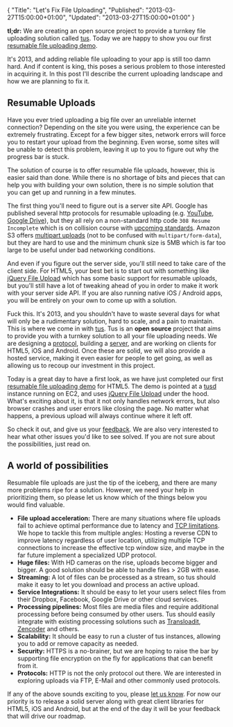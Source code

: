 {
  "Title": "Let's Fix File Uploading",
  "Published": "2013-03-27T15:00:00+01:00",
  "Updated": "2013-03-27T15:00:00+01:00"
}

**tl;dr:** We are creating an open source project to provide a turnkey file
uploading solution called [tus](http://www.tus.io/). Today we are happy to show
you our first [resumable file uploading demo](http://www.tus.io/demo.html).

It's 2013, and adding reliable file uploading to your app is still too damn
hard. And if content is king, this poses a serious problem to those interested
in acquiring it. In this post I'll describe the current uploading landscape and how we
are planning to fix it.

## Resumable Uploads

Have you ever tried uploading a big file over an unreliable internet
connection? Depending on the site you were using, the experience can be
extremely frustrating. Except for a few bigger sites, network errors will
force you to restart your upload from the beginning. Even worse, some sites
will be unable to detect this problem, leaving it up to you to figure out why
the progress bar is stuck.

The solution of course is to offer resumable file uploads, however, this is
easier said than done. While there is no shortage of bits and pieces that can
help you with building your own solution, there is no simple solution that you
can get up and running in a few minutes.

The first thing you'll need to figure out is a server site API. Google has
published several http protocols for resumable uploading (e.g.
[YouTube](https://developers.google.com/youtube/v3/guides/using_resumable_upload_protocol),
[Google Drive](https://developers.google.com/drive/manage-uploads)), but they
all rely on a non-standard http code `308 Resume Incomplete` which is on
collision course with [upcoming
standards](http://tools.ietf.org/html/draft-reschke-http-status-308-07). Amazon
S3 offers [multipart
uploads](http://docs.aws.amazon.com/AmazonS3/latest/dev/UsingRESTAPImpUpload.html)
(not to be confused with `multipart/form-data`), but they are hard to use and
the minimum chunk size is 5MB which is far too large to be useful under bad
networking conditions.

And even if you figure out the server side, you'll still need to take care of
the client side. For HTML5, your best bet is to start out with something
like [jQuery File Upload](http://blueimp.github.com/jQuery-File-Upload/) which
has some basic support for resumable uploads, but you'll still have a lot of
tweaking ahead of you in order to make it work with your server side API. If
you are also running native iOS / Android apps, you will be entirely on your
own to come up with a solution.

Fuck this. It's 2013, and you shouldn't have to waste several days for what
will only be a rudimentary solution, hard to scale, and a pain to maintain.
This is where we come in with [tus](http://tus.io/). Tus is an **open source**
project that aims to provide you with a turnkey solution to all your file
uploading needs. We are designing a
[protocol](http://www.tus.io/docs/http-protocol.html), building a
[server](https://github.com/tus/tusd), and are working on clients for HTML5,
iOS and Android. Once these are solid, we will also provide a hosted service,
making it even easier for people to get going, as well as allowing us to recoup
our investment in this project.

Today is a great day to have a first look, as we have just completed our first
[resumable file uploading demo](http://www.tus.io/demo.html) for HTML5. The
demo is pointed at a [tusd](http://github.com/tus/tusd) instance running on
EC2, and uses [jQuery File
Upload](http://blueimp.github.com/jQuery-File-Upload/) under the hood. What's
exciting about it, is that it not only handles network errors, but also browser
crashes and user errors like closing the page. No matter what happens, a
previous upload will always continue where it left off.

So check it out, and give us your
[feedback](https://github.com/tus/tus.io/issues/new?labels=feedback). We are
also very interested to hear what other issues you'd like to see solved. If you
are not sure about the possibilities, just read on.

## A world of possibilities

Resumable file uploads are just the tip of the iceberg, and there are many more
problems ripe for a solution. However, we need your help in prioritizing them,
so please let us know which of the things below you would find valuable.

* **File upload acceleration:** There are many situations where file uploads
  fail to achieve optimal performance due to latency and [TCP
  limitations](http://en.wikipedia.org/wiki/Bandwidth-delay_product). We hope
  to tackle this from multiple angles: Hosting a reverse CDN to improve latency
  regardless of user location, utilizing multiple TCP connections to increase
  the effective tcp window size, and maybe in the far future implement a
  specialized UDP protocol.
* **Huge files:** With HD cameras on the rise, uploads become bigger and bigger. A
  good solution should be able to handle files > 2GB with ease.
* **Streaming:** A lot of files can be processed as a stream, so tus should
  make it easy to let you download and process an active upload.
* **Service Integrations:** It should be easy to let your users select files
  from their Dropbox, Facebook, Google Drive or other cloud services.
* **Processing pipelines:** Most files are media files and require additional
  processing before being consumed by other users. Tus should easily integrate
  with existing processing solutions such as
  [Transloadit](http://transloadit.com/), [Zencoder](http://zencoder.com/) and
  others.
* **Scalability:** It should be easy to run a cluster of tus instances, allowing
  you to add or remove capacity as needed.
* **Security:** HTTPS is a no-brainer, but we are hoping to raise the bar by
  supporting file encryption on the fly for applications that can benefit from it.
* **Protocols:** HTTP is not the only protocol out there. We are interested in
  exploring uploads via FTP, E-Mail and other commonly used protocols.

If any of the above sounds exciting to you, please [let us
know](https://github.com/tus/tus.io/issues/new?labels=feedback). For now our
priority is to release a solid server along with great client libraries for
HTML5, iOS and Android, but at the end of the day it will be your feedback
that will drive our roadmap.
